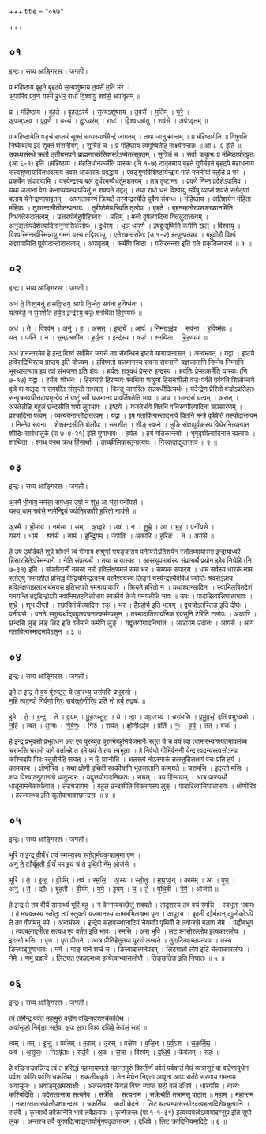 +++
title = "०५७"

+++


## ०१
इन्द्रः। सव्य आङ्गिरसः। जगती।

प्र मंहि॑ष्ठाय बृह॒ते बृ॒हद्र॑ये स॒त्यशु॑ष्माय त॒वसे॑ म॒तिं भ॑रे ।  
अ॒पामि॑व प्रव॒णे यस्य॑ दु॒र्धरं॒ राधो॑ वि॒श्वायु॒ शव॑से॒ अपा॑वृतम् ॥

प्र । मंहि॑ष्ठाय । बृ॒ह॒ते । बृ॒हत्ऽर॑ये । स॒त्यऽशु॑ष्माय । त॒वसे॑ । म॒तिम् । भ॒रे॒ ।  
अ॒पाम्ऽइ॑व । प्र॒व॒णे । यस्य॑ । दुः॒ऽधर॑म् । राधः॑ । वि॒श्वऽआ॑यु । शव॑से । अप॑ऽवृतम् ॥

प्र मंहिष्ठायेति षडृचं सप्तमं सूक्तं सव्यस्यार्षमैन्द्रं जागतम् । तथा जानुक्रान्तम् । प्र मंहिष्ठायेति ॥ विषुवति निष्केवल्य इदं सूक्तं शंसनीयम् । सूत्रितं च । प्र मंहिष्ठाय त्यमूष्वितीह तार्क्ष्यमन्ततः ॥ आ ८-६ इति ॥ उक्थ्यसंस्थे क्रतौ तृतीयसवने ब्राह्मणाच्छंसिशस्त्रेऽप्येतत्सूक्तम् । सूत्रितं च । सर्वाः ककुभः प्र मंहिष्ठायोदप्रुतः (आ ६-१) इति ॥मंहिष्ठाय । मंहतिर्धानकर्मेति यास्कः (नि १-७) दातृतमाय बृहते गुणैर्महते बृहद्रये महाधनाय सत्यशुष्मायावितथबलाय तवस आकारतः प्रवृद्धाय । एवङ्गुणविशिष्टायेन्द्राय मतिं मननीयां स्तुतिं प्र भरे । प्रकर्षेण संपादयामि । यस्येन्द्रस्य बलं दुर्धरमन्यैर्धर्तुमशक्यम् । तत्र दृष्टान्तः । प्रवणे निम्न प्रदेशेऽपामिव । यथा जलानां वेगः केनाप्यवस्थापयितुं न शक्यते तद्वत् । तथा राधो धनं विश्वायु सर्वेषु व्याप्तं शवसे स्तोतृणां बलाय येनेन्द्राणापावृतम् । अपगतावरणं क्रियते तस्येन्द्रस्येति पूर्वेण संबन्धः ॥ मंहिष्ठाय । अतिशयेन मंहिता मंहिष्ठः । तुश्छन्दसीतीष्ठन्प्रत्ययः । तुरीष्ठेमेयःस्विति तृलोपः । बृहते । बृहन्महतोरपसङ्ख्यानमिति विभक्तेरुदात्तत्वम् । उत्तरयोर्बहुव्रीहिस्वरः । मतिम् । मन्त्रे वृषेत्यादिना क्तिन्नुदात्तत्वम् । अनुदात्तोपदेशेत्यादिनानुनासिकलोपः । दुर्धरम् । धृञ् धारणे । ईषद्दुःसुष्विति कर्मणि खल् । विश्वायु । विश्वस्मिन्सर्वस्मिन्नायु गमनं यस्य तद्विश्वायु । एतेश्छन्दसीणः (उ १-२) इत्युण्प्रत्ययः । बहुव्रीहौ विश्वं संज्ञायामिति पूर्वपदान्तोदात्तत्वम् । अपावृतम् । कर्मणि निष्ठा । गतिरनन्तर इति गतेः प्रकृतिस्वरत्वं ॥ १ ॥

## ०२
इन्द्रः। सव्य आङ्गिरसः। जगती।

अध॑ ते॒ विश्व॒मनु॑ हासदि॒ष्टय॒ आपो॑ नि॒म्नेव॒ सव॑ना ह॒विष्म॑तः ।  
यत्पर्व॑ते॒ न स॒मशी॑त हर्य॒त इन्द्र॑स्य॒ वज्रः॒ श्नथि॑ता हिर॒ण्ययः॑ ॥

अध॑ । ते॒ । विश्व॑म् । अनु॑ । ह॒ । अ॒स॒त् । इ॒ष्टये॑ । आपः॑ । नि॒म्नाऽइ॑व । सव॑ना । ह॒विष्म॑तः ।  
यत् । पर्व॑ते । न । स॒म्ऽअशी॑त । ह॒र्य॒तः । इन्द्र॑स्य । वज्रः॑ । श्नथि॑ता । हि॒र॒ण्ययः॑ ॥

अध हानन्तरमेव हे इन्द्र विश्वं सर्वमिदं जगत्ते तव संबन्धिन इष्टये यागायान्वसत् । अन्वभवत् । यद्वा । इष्टये हविरादिभिस्तव प्राप्तय इति योज्यम् । हविष्मतो यजमानस्य सवना सवनानि यज्ञजातानि निम्नेव निम्नानि भूस्थलान्याप इव त्वां संभजन्त इति शेषः । हर्यतः शत्रुवधं प्रेप्सत इन्द्रस्य । हर्यतिः प्रेप्साकर्मेति यास्कः (नि ७-१७) यद्वा । हर्यतः शोभनः । हिरण्ययो हिरण्मयः श्नथिता शत्रूणां हिंसनशीलो वज्रः पर्वते पर्ववति शिलोच्चये वृत्रे वा यद्यदा न समशीत संसुप्तो नाभवत् । किन्तु जागरितः सन्नवधीदित्यर्थः । यदेन्द्रेण प्रेरितो वज्रोऽप्रतिहतः सन्वृत्रमवधीत्तदाप्रभृत्येव तं यष्टुं सर्वे यजमानाः प्रावर्तिषतेति भावः ॥ अध । छान्दसं धत्वम् । असत् । अस्तेर्लङि बहुलं छन्दसीति शपो लुगभावः । इष्टये । यजतेर्भावे क्तिनि वचिस्वपीत्यादिना संप्रसारणम् । व्रश्चादिना षत्वम् । व्यत्ययेनान्तोदात्तत्वम् । यद्वा । इष गतावित्यस्ताद्भावे क्तिनि मन्त्रे वृषेषेति तस्योदात्तत्वम् । निम्नेव सवना । शेश्छन्दसीति शेर्लोपः । समशीत । शीङ् स्वप्ने । लुङि संज्ञापूर्वकस्य विधेरनित्यत्वात् शीङिः सार्वधातुके (पा ७-४-२१) इति गुणाभावः । हर्यतः । हर्य गतिकान्त्योः । भृमृदृशीत्यादिनात च्प्रत्ययः । श्नथिता । श्नथ क्नथ क्रथ हिंसार्थाः । ताच्छीलिकस्तृन्प्रत्ययः । नित्त्वादाद्युदात्तत्वं ॥ २ ॥

## ०३
इन्द्रः। सव्य आङ्गिरसः। जगती।

अ॒स्मै भी॒माय॒ नम॑सा॒ सम॑ध्व॒र उषो॒ न शु॑भ्र॒ आ भ॑रा॒ पनी॑यसे ।  
यस्य॒ धाम॒ श्रव॑से॒ नामे॑न्द्रि॒यं ज्योति॒रका॑रि ह॒रितो॒ नाय॑से ॥

अ॒स्मै । भी॒माय॑ । नम॑सा । सम् । अ॒ध्व॒रे । उषः॑ । न । शु॒भ्रे॒ । आ । भ॒र॒ । पनी॑यसे ।  
यस्य॑ । धाम॑ । श्रव॑से । नाम॑ । इ॒न्द्रि॒यम् । ज्योतिः॑ । अका॑रि । ह॒रितः॑ । न । अय॑से ॥

हे उष उषोदेवते शुभ्रे शोभने त्वं भीमाय शश्रूणां भयङ्कराय पनीयसेऽतिशयेन स्तोतव्यायास्मा इन्द्रायाध्वरे हिंसारहितेऽस्मिन्यागे । नेति संप्रत्यर्थे । तथा च यास्कः । आस्त्युपमार्थस्य संप्रत्यर्थे प्रयोग इहेव निधेहि (नि ७-३१) इति । संप्रतीदानीं नमसा नमो हविर्लक्षणमन्नं समा भर । सम्यक् संपादय । धाम सर्वस्य धारकं नाम स्तोतृषु नमनशीलं प्रसिद्धं वेन्द्रियमिन्द्रत्वस्य परमैश्वर्यस्य लिङ्गं यस्येन्द्रस्यैवंविधं ज्योतिः श्रवसेऽन्नाय हविर्लक्षणान्नलाभार्थमयस इतिस्तशो गमनायाकारि । क्रियते हरितो न । यथाश्वान्सादिनः । स्वाभिलषितदेशं गमयन्ति तद्वदिन्द्रोऽपि स्वाभिमतहविर्लाभाय स्वकीयं तेजो गमयतीति भावः ॥ उषः । पादादित्वान्निघाताभावः । शुभ्रे । शुभ दीप्तौ । स्छायितंचीत्यादिना रक् । भर । हैग्रहोर्भ इति भत्वम् । द्व्यचोऽतस्तिङ इति दीर्घः । पनीयसे । पनतेः स्तुत्यर्थाद्बहुलवचनात्कर्मण्यसुन् । तस्मादातिशायनिक ईयसुनि टेरिति टलोपः । अकारि । छन्दसि लुङ् लङ् लिट इति वर्तमाने कर्मणि लुङ् । यद्वृत्तयोगादनिघातः । आडागम उदात्तः । आयसे । आय गतावित्यस्माद्भावेऽसुन् ॥ ३ ॥

## ०४
इन्द्रः। सव्य आङ्गिरसः। जगती।

इ॒मे त॑ इन्द्र॒ ते व॒यं पु॑रुष्टुत॒ ये त्वा॒रभ्य॒ चरा॑मसि प्रभूवसो ।  
न॒हि त्वद॒न्यो गि॑र्वणो॒ गिरः॒ सघ॑त्क्षो॒णीरि॑व॒ प्रति॑ नो हर्य॒ तद्वचः॑ ॥

इ॒मे । ते॒ । इ॒न्द्र॒ । ते । व॒यम् । पु॒रु॒ऽस्तु॒त॒ । ये । त्वा॒ । आ॒ऽरभ्य॑ । चरा॑मसि । प्र॒भु॒व॒सो॒ इति॑ प्रभुऽवसो ।  
न॒हि । त्वत् । अ॒न्यः । गि॒र्व॒णः॒ । गिरः॑ । सघ॑त् । क्षो॒णीःऽइ॑व । प्रति॑ । नः॒ । ह॒र्य॒ । तत् । वचः॑ ॥

हे इन्द्र प्रभूवसो प्रभूतधन अत एव पुरुष्वुत पुरुभिर्बहुभिर्यजमानैः स्तुत ये च वयं त्वा त्वामारभ्याश्रयतयावलंब्य चरामसि चरामो यागे वर्तामहे त इमे वयं ते तव स्वभूताः । हे गिर्वणो गीर्भिर्वननी येन्द्र त्वदन्यस्त्वत्तोऽन्यः कश्चिदपि गिरः स्तुतीर्नहि सघत् । न हि प्राप्नोति । अतस्त्वं नोऽस्माकं तत्स्तुतिलक्षणं वचः प्रति हर्य । कामयस्व । क्षोणीरिव । यथा क्षोणी पृथिवी स्वकीयानि भूतजातानि कामयते ॥ चरामसि । इदन्तो मसिः । शपः पित्त्वादनुदात्तत्वे धातुस्वरः । यद्वृत्तयोगादनिघातः । सघत् । षघ हिंसायाम् । आत्र प्राप्त्यर्थो धातूनामनेकार्थत्वात् । लेट्यडागमः । बहुलं छन्दसीति विकरणस्य लुक् । पादादित्वान्निघाताभावः । क्षोणीरिव । हल्ज्याब्भ्य इति सुलोपाभावश्छान्दसः ॥ ४ ॥

## ०५
इन्द्रः। सव्य आङ्गिरसः। जगती।

भूरि॑ त इन्द्र वी॒र्यं१॒॑ तव॑ स्मस्य॒स्य स्तो॒तुर्म॑घव॒न्काम॒मा पृ॑ण ।  
अनु॑ ते॒ द्यौर्बृ॑ह॒ती वी॒र्यं॑ मम इ॒यं च॑ ते पृथि॒वी ने॑म॒ ओज॑से ॥

भूरि॑ । ते॒ । इ॒न्द्र॒ । वी॒र्य॑म् । तव॑ । स्म॒सि॒ । अ॒स्य । स्तो॒तुः । म॒घ॒ऽव॒न् । काम॑म् । आ । पृ॒ण॒ ।  
अनु॑ । ते॒ । द्यौः । बृ॒ह॒ती । वी॒र्य॑म् । म॒मे॒ । इ॒यम् । च॒ । ते॒ । पृ॒थि॒वी । ने॒मे॒ । ओज॑से ॥

हे इन्द्र ते तव वीर्यं सामार्थ्यं भूरि बहु । न केनाप्यवच्छेत्तुं शक्यते । तादृशस्य तव वयं स्मसि । स्वभूता भवामः । हे मघवन्नस्य स्तोतुः त्वां स्तुवतो यजमानस्य काममभिलाषमा पृण । आपूरय । बृहती द्यौर्महान् द्युलोकोऽपि ते तव वीर्यमनु ममे । अन्वमंस्त । इन्द्रेण सहावस्थानादियं चेयमपि पृथिवी ते तवौजसे बलाय नेमे । प्रह्वीबभूव । त्वद्बलाद्भीता सत्यध एव वर्तत इति भावः ॥ स्मसि । अस भुवि । लट श्नसोरल्लोप इत्यकारलोपः । इदन्तो मसिः । पृण । पृण प्रीणने । आत्र प्रीतिहेतुतया पूरणं लक्ष्यते । तुदादित्वाच्छप्रत्ययः । तस्य ङित्त्वाद्गुणाभावः । ममे । माङ् माने शब्दे च । ङित्त्वादात्मनेपदम् । लिट्यातो लोप इटि चेत्याकारलोपः । नेमे । णमु प्रह्वत्वे । लिट्यत एकहल्मध्य इत्येत्वाभ्यासलोपौ । तिङ्ङतिङ इति निघातः ॥ ५ ॥

## ०६
इन्द्रः। सव्य आङ्गिरसः। जगती।

त्वं तमि॑न्द्र॒ पर्व॑तं म॒हामु॒रुं वज्रे॑ण वज्रिन्पर्व॒शश्च॑कर्तिथ ।  
अवा॑सृजो॒ निवृ॑ताः॒ सर्त॒वा अ॒पः स॒त्रा विश्वं॑ दधिषे॒ केव॑लं॒ सहः॑ ॥

त्वम् । तम् । इ॒न्द्र॒ । पर्व॑तम् । म॒हाम् । उ॒रुम् । वज्रे॑ण । व॒ज्रि॒न् । प॒र्व॒ऽशः । च॒क॒र्ति॒थ॒ ।  
अव॑ । अ॒सृ॒जः॒ । निऽवृ॑ताः । सर्त॒वै । अ॒पः । स॒त्रा । विश्व॑म् । द॒धि॒षे॒ । केव॑लम् । सहः॑ ॥

हे वज्रिन्वज्रवन्निन्द्र त्वं तं प्रसिद्धं महामायामतो महान्तमुरुं विस्तीर्णं पर्वतं पर्ववन्तं मेघं व्यत्रासुरं वा वज्रेणायुधेन पर्वशः पर्वणि पर्वणि चकर्तिथ । शकलीचकृषे । तेन मेघेन निवृता आवृता आपः सर्तवै सरणाय गमनाय अवासृजः । अवाङ्मुखमस्राक्षीः । अतस्त्वमेव केवलं विश्वं व्याप्तं सहो बलं दधिषे । धारयसि । नान्यः कश्चिदिति । यदेतत्तत्सत्रा सत्यमेव । सत्रेति । सत्यनाम । सत्रेत्थेति तन्नामसु पाठात् ॥ महाम् । महान्तम् । नकारतकारयोर्लोपश्छान्दसः । चकर्तिथ । कती छेदने । लिट थल्यभ्यासस्योरदत्वहलादिशेषचुत्वानि । सर्तवै । कृत्यार्थे तवैकेनिति भावे तवैप्रत्ययः । कृन्मेजन्तः (पा १-१-३९) इत्यव्ययत्वेऽव्ययादाप्सुप इति सुपो लुक् । अन्तश्च तवै युगपदित्याद्यन्तयोर्युगपदुदात्तत्वम् । दधिषे । लिट क्रादिनियमादिटे ॥ ६ ॥